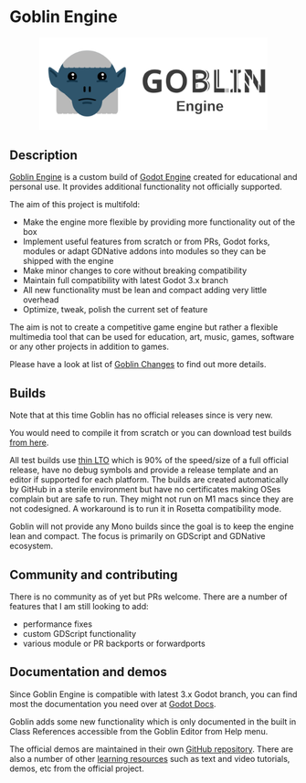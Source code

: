 # Goblin Engine

<p align="center">
  <a href="https://goblinengine.github.io">
    <img src="logo_outlined.svg" width="400" alt="Goblin Engine logo">
  </a>
</p>

## Description

[Goblin Engine](https://goblinengine.github.io) is a custom build of [Godot Engine](https://godotengine.org) created for educational and personal use. It provides additional functionality not officially supported.

The aim of this project is multifold:
- Make the engine more flexible by providing more functionality out of the box
- Implement useful features from scratch or from PRs, Godot forks, modules or adapt GDNative addons into modules so they can be shipped with the engine
- Make minor changes to core without breaking compatibility
- Maintain full compatibility with latest Godot 3.x branch
- All new functionality must be lean and compact adding very little overhead
- Optimize, tweak, polish the current set of feature

The aim is not to create a competitive game engine but rather a flexible multimedia tool that can be used for education, art, music, games, software or any other projects in addition to games.

Please have a look at list of [Goblin Changes](https://github.com/goblinengine/goblin/blob/main/CHANGELOG.md) to find out more details.

## Builds

Note that at this time Goblin has no official releases since is very new. 

You would need to compile it from scratch or you can download test builds [from here](https://github.com/goblinengine/goblin/actions).

All test builds use [thin LTO](http://blog.llvm.org/2016/06/thinlto-scalable-and-incremental-lto.html) which is 90% of the speed/size of a full official release, have no debug symbols and provide a release template and an editor if supported for each platform. The builds are created automatically by GitHub in a sterile environment but have no certificates making OSes complain but are safe to run. They might not run on M1 macs since they are not codesigned. A workaround is to run it in Rosetta compatibility mode.

Goblin will not provide any Mono builds since the goal is to keep the engine lean and compact. The focus is primarily on GDScript and GDNative ecosystem. 


## Community and contributing

There is no community as of yet but PRs welcome. There are a number of features that I am still looking to add: 
- performance fixes
- custom GDScript functionality
- various module or PR backports or forwardports

## Documentation and demos

Since Goblin Engine is compatible with latest 3.x Godot branch, you can find most the documentation you need over at [Godot Docs](https://docs.godotengine.org/en/stable/).

Goblin adds some new functionality which is only documented in the built in Class References accessible from the Goblin Editor from Help menu.

The official demos are maintained in their own [GitHub repository](https://github.com/godotengine/godot-demo-projects). There are also a number of other
[learning resources](https://docs.godotengine.org/en/stable/community/tutorials.html) such as text and video tutorials, demos, etc from the official project.

